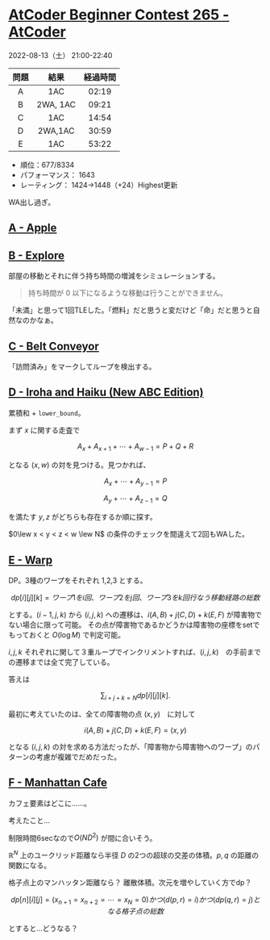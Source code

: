 # [AtCoder Beginner Contest 265 \- AtCoder](https://atcoder.jp/contests/abc265)

2022-08-13（土） 21:00-22:40

|問題|結果|経過時間|
|:---:|:---:|:---:|
|A|1AC|02:19|
|B|2WA, 1AC|09:21|
|C|1AC|14:54|
|D|2WA,1AC|30:59|
|E|1AC|53:22|

- 順位：677/8334
- パフォーマンス： 1643
- レーティング： 1424→1448（+24）Highest更新

WA出し過ぎ。

## [A \- Apple](https://atcoder.jp/contests/abc265/tasks/abc265_a)

## [B \- Explore](https://atcoder.jp/contests/abc265/tasks/abc265_b)
部屋の移動とそれに伴う持ち時間の増減をシミュレーションする。

> 持ち時間が 0 以下になるような移動は行うことができません。

「未満」と思って1回TLEした。「燃料」だと思うと変だけど「命」だと思うと自然なのかなぁ。

## [C \- Belt Conveyor](https://atcoder.jp/contests/abc265/tasks/abc265_c)
「訪問済み」をマークしてループを検出する。

## [D \- Iroha and Haiku \(New ABC Edition\)](https://atcoder.jp/contests/abc265/tasks/abc265_d)

累積和 + `lower_bound`。

まず $x$ に関する走査で

$$
A_x + A_{x+1} + \cdots + A_{w-1} = P + Q + R
$$

となる $(x, w)$ の対を見つける。見つかれば、

$$
A_x+\cdots+A_{y-1}=P
$$

$$
A_y+\cdots+A_{z-1}=Q
$$

を満たす $y, z$ がどちらも存在するか順に探す。

$0\lew x < y < z < w \lew N$ の条件のチェックを間違えて2回もWAした。


## [E \- Warp](https://atcoder.jp/contests/abc265/tasks/abc265_e)

DP。3種のワープをそれぞれ 1,2,3 とする。

$$
dp[i][j][k] = ワープ1をi回、ワープ2をj回、ワープ3をk回行なう移動経路の総数
$$

とする。$(i-1, j, k)$ から $(i,j,k)$ への遷移は、$i(A,B)+j(C,D)+k(E,F)$ が障害物でない場合に限って可能。
その点が障害物であるかどうかは障害物の座標をsetでもっておくと $O(\log M)$ で判定可能。

$i,j,k$ それぞれに関して３重ループでインクリメントすれば、$(i,j,k)$　の手前までの遷移までは全て完了している。

答えは 

$$
\sum_{i+j+k=N} dp[i][j][k].
$$

最初に考えていたのは、全ての障害物の点 $(x,y)$　に対して

$$
i(A,B)+j(C,D)+k(E,F) = (x,y)
$$

となる $(i,j,k)$ の対を求める方法だったが、「障害物から障害物へのワープ」のパターンの考慮が複雑でだめだった。

## [F \- Manhattan Cafe](https://atcoder.jp/contests/abc265/tasks/abc265_f)

カフェ要素はどこに……。

考えたこと…

制限時間6secなので$O(ND^2)$ が間に合いそう。

$\mathbb{R}^N$ 上のユークリッド距離なら半径 $D$ の2つの超球の交差の体積。$p,q$ の距離の関数になる。

格子点上のマンハッタン距離なら？ 離散体積。次元を増やしていく方でdp？

$$
dp[n][i][j] = (x_{n+1}=x_{n+2}=\cdots=x_{N}=0) かつ (d(p,r) = i) かつ (dp(q, r) = j) となる格子点の総数
$$

とすると…どうなる？